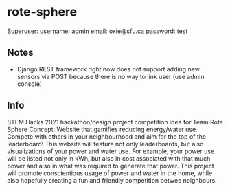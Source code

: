 # rote-sphere

Superuser:
username: admin
email: oxie@sfu.ca
password: test

## Notes
- Django REST framework right now does not support adding new sensors via POST because there is no way to link user (use admin console)

## Info
STEM Hacks 2021 hackathon/design project competition idea for Team Rote Sphere
Concept: Website that gamifies reducing energy/water use. Compete with others in your neighbourhood and aim for the top of the leaderboard!
This website will feature not only leaderboards, but also visualizations of your power and water use. 
For example, your power use will be listed not only in kWh, but also in cost associated with that much power and also in what was required to generate that power. 
This project will promote conscientious usage of power and water in the home, while also hopefully creating a fun and friendly competition betwee neighbours.

